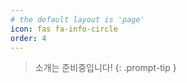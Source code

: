 ```yaml
---
# the default layout is 'page'
icon: fas fa-info-circle
order: 4
---
```


> 소개는 준비중입니다!
{: .prompt-tip }

<script src="https://giscus.app/client.js"
        data-repo="hmmiii/teamwj"
        data-repo-id="R_kgDOK-Fzzw"
        data-category="about"
        data-category-id="DIC_kwDOK-Fzz84CcBPO"
        data-mapping="pathname"
        data-strict="0"
        data-reactions-enabled="1"
        data-emit-metadata="0"
        data-input-position="bottom"
        data-theme="preferred_color_scheme"
        data-lang="ko"
        crossorigin="anonymous"
        async>
</script>